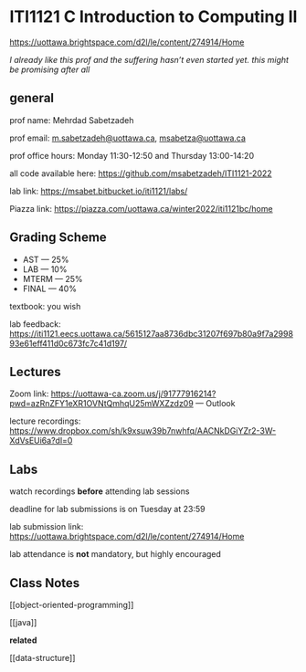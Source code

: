 # ITI1121 C Introduction to Computing II

<https://uottawa.brightspace.com/d2l/le/content/274914/Home>

_I already like this prof and the suffering hasn’t even started yet. this might be promising after all_

## general

prof name: Mehrdad Sabetzadeh

prof email: <m.sabetzadeh@uottawa.ca>, <msabetza@uottawa.ca>

prof office hours: Monday 11:30-12:50 and Thursday 13:00-14:20

all code available here: https://github.com/msabetzadeh/ITI1121-2022

lab link: <https://msabet.bitbucket.io/iti1121/labs/>

Piazza link: <https://piazza.com/uottawa.ca/winter2022/iti1121bc/home>

## Grading Scheme

- AST &mdash; 25%
- LAB &mdash; 10%
- MTERM &mdash; 25%
- FINAL &mdash; 40%

textbook: you wish

lab feedback: <https://iti1121.eecs.uottawa.ca/5615127aa8736dbc31207f697b80a9f7a299893e61eff411d0c673fc7c41d197/>

## Lectures

Zoom link: <https://uottawa-ca.zoom.us/j/91777916214?pwd=azRnZFY1eXR1OVNtQmhqU25mWXZzdz09> &mdash; Outlook

lecture recordings: <https://www.dropbox.com/sh/k9xsuw39b7nwhfq/AACNkDGiYZr2-3W-XdVsEUi6a?dl=0>

## Labs

watch recordings **before** attending lab sessions

deadline for lab submissions is on Tuesday at 23:59

lab submission link: <https://uottawa.brightspace.com/d2l/le/content/274914/Home>

lab attendance is **not** mandatory, but highly encouraged

## Class Notes

[[object-oriented-programming]]

[[java]]

**related**

[[data-structure]]
